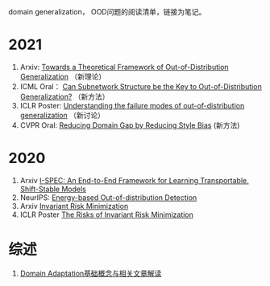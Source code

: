 domain generalization， OOD问题的阅读清单，链接为笔记。

# 2021
1. Arxiv: [Towards a Theoretical Framework of Out-of-Distribution Generalization](https://zhuanlan.zhihu.com/p/382608823) （新理论）
2. ICML Oral： [Can Subnetwork Structure be the Key to Out-of-Distribution Generalization?](https://zhuanlan.zhihu.com/p/382608823) （新方法）
3. ICLR Poster: [Understanding the failure modes of out-of-distribution generalization](https://zhuanlan.zhihu.com/p/382608823) （新讨论）
4. CVPR Oral: [Reducing Domain Gap by Reducing Style Bias](https://zhuanlan.zhihu.com/p/382608823) (新方法)

# 2020
1. Arxiv [I-SPEC: An End-to-End Framework for Learning Transportable, Shift-Stable Models](https://zhuanlan.zhihu.com/p/288980706)
2. NeurIPS: [Energy-based Out-of-distribution Detection](https://zhuanlan.zhihu.com/p/343678039)
3. Arxiv [Invariant Risk Minimization](https://zhuanlan.zhihu.com/p/273209891)
4. ICLR Poster [The Risks of Invariant Risk Minimization](https://zhuanlan.zhihu.com/p/273209891)

# 综述
1. [Domain Adaptation基础概念与相关文章解读](https://zhuanlan.zhihu.com/p/272508224)
